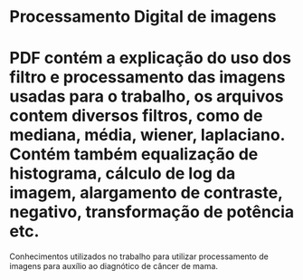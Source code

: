 # Processamento Digital de imagens

# PDF contém a explicação do uso dos filtro e processamento das imagens usadas para o trabalho, os arquivos contem diversos filtros, como de mediana, média, wiener, laplaciano. Contém também equalização de histograma, cálculo de log da imagem, alargamento de contraste, negativo, transformação de potência etc. 

Conhecimentos utilizados no trabalho para utilizar processamento de imagens para auxílio ao diagnótico de câncer de mama. 
